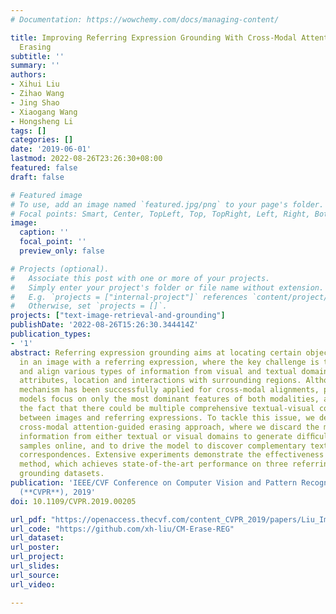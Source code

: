 ```yaml
---
# Documentation: https://wowchemy.com/docs/managing-content/

title: Improving Referring Expression Grounding With Cross-Modal Attention-Guided
  Erasing
subtitle: ''
summary: ''
authors:
- Xihui Liu
- Zihao Wang
- Jing Shao
- Xiaogang Wang
- Hongsheng Li
tags: []
categories: []
date: '2019-06-01'
lastmod: 2022-08-26T23:26:30+08:00
featured: false
draft: false

# Featured image
# To use, add an image named `featured.jpg/png` to your page's folder.
# Focal points: Smart, Center, TopLeft, Top, TopRight, Left, Right, BottomLeft, Bottom, BottomRight.
image:
  caption: ''
  focal_point: ''
  preview_only: false

# Projects (optional).
#   Associate this post with one or more of your projects.
#   Simply enter your project's folder or file name without extension.
#   E.g. `projects = ["internal-project"]` references `content/project/deep-learning/index.md`.
#   Otherwise, set `projects = []`.
projects: ["text-image-retrieval-and-grounding"]
publishDate: '2022-08-26T15:26:30.344414Z'
publication_types:
- '1'
abstract: Referring expression grounding aims at locating certain objects or persons
  in an image with a referring expression, where the key challenge is to comprehend
  and align various types of information from visual and textual domain, such as visual
  attributes, location and interactions with surrounding regions. Although the attention
  mechanism has been successfully applied for cross-modal alignments, previous attention
  models focus on only the most dominant features of both modalities, and neglect
  the fact that there could be multiple comprehensive textual-visual correspondences
  between images and referring expressions. To tackle this issue, we design a novel
  cross-modal attention-guided erasing approach, where we discard the most dominant
  information from either textual or visual domains to generate difﬁcult training
  samples online, and to drive the model to discover complementary textual-visual
  correspondences. Extensive experiments demonstrate the effectiveness of our proposed
  method, which achieves state-of-the-art performance on three referring expression
  grounding datasets.
publication: 'IEEE/CVF Conference on Computer Vision and Pattern Recognition
  (**CVPR**), 2019'
doi: 10.1109/CVPR.2019.00205

url_pdf: "https://openaccess.thecvf.com/content_CVPR_2019/papers/Liu_Improving_Referring_Expression_Grounding_With_Cross-Modal_Attention-Guided_Erasing_CVPR_2019_paper.pdf"
url_code: "https://github.com/xh-liu/CM-Erase-REG"
url_dataset:
url_poster:
url_project:
url_slides:
url_source:
url_video:

---
```

